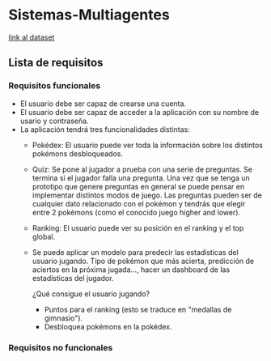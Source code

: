 # Sistemas-Multiagentes

[link al dataset](https://0x0.st/XRDQ.0.csv/pokemon_dataset.csv)

<!--
0x0.st token:
X-Expires: 1764372956622
X-Token: Bco0cck0xp8Be7qqWE_yFU4Ji-ZxxhKjkgzr2LEKQOQ
-->

## Lista de requisitos

### Requisitos funcionales

- El usuario debe ser capaz de crearse una cuenta.
- El usuario debe ser capaz de acceder a la aplicación con su nombre de usario y contraseña.
- La aplicación tendrá tres funcionalidades distintas:
  - Pokédex: El usuario puede ver toda la información sobre los distintos pokémons desbloqueados.
  - Quiz: Se pone al jugador a prueba con una serie de preguntas. Se termina si el jugador falla una pregunta. Una vez que se tenga un prototipo que genere preguntas en general se puede pensar en implementar distintos modos de juego. Las preguntas pueden ser de cualquier dato relacionado con el pokémon y tendrás que elegir entre 2 pokémons (como el conocido juego higher and lower).
  - Ranking: El usuario puede ver su posición en el ranking y el top global.
  - Se puede aplicar un modelo para predecir las estadísticas del usuario jugando. Tipo de pokémon que más acierta, predicción de aciertos en la próxima jugada..., hacer un dashboard de las estadísticas del jugador.
  
    ¿Qué consigue el usuario jugando?
    - Puntos para el ranking (esto se traduce en "medallas de gimnasio").
    - Desbloquea pokémons en la pokédex.

### Requisitos no funcionales
